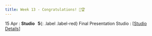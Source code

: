 ```yaml
---
title: Week 13 - Congratulations! 🎯🏆
---
```


15 Apr
: **Studio &nbsp; 5**{: .label .label-red} Final Presentation Studio
  : [[Studio Details](https://xiaoganghe.github.io/InVEST-Cities-in-Nature/studio/studio-5)] 
